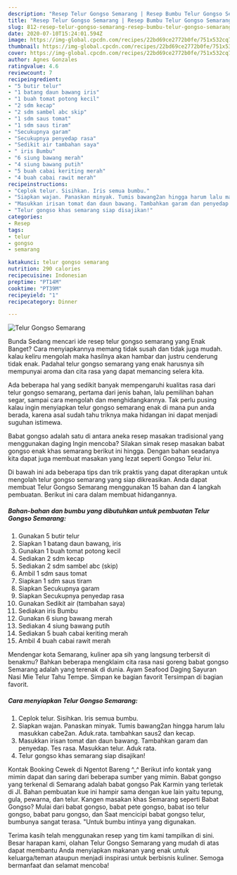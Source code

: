 ```yaml
---
description: "Resep Telur Gongso Semarang | Resep Bumbu Telur Gongso Semarang Yang Bisa Manjain Lidah"
title: "Resep Telur Gongso Semarang | Resep Bumbu Telur Gongso Semarang Yang Bisa Manjain Lidah"
slug: 812-resep-telur-gongso-semarang-resep-bumbu-telur-gongso-semarang-yang-bisa-manjain-lidah
date: 2020-07-10T15:24:01.594Z
image: https://img-global.cpcdn.com/recipes/22bd69ce2772b0fe/751x532cq70/telur-gongso-semarang-foto-resep-utama.jpg
thumbnail: https://img-global.cpcdn.com/recipes/22bd69ce2772b0fe/751x532cq70/telur-gongso-semarang-foto-resep-utama.jpg
cover: https://img-global.cpcdn.com/recipes/22bd69ce2772b0fe/751x532cq70/telur-gongso-semarang-foto-resep-utama.jpg
author: Agnes Gonzales
ratingvalue: 4.6
reviewcount: 7
recipeingredient:
- "5 butir telur"
- "1 batang daun bawang iris"
- "1 buah tomat potong kecil"
- "2 sdm kecap"
- "2 sdm sambel abc skip"
- "1 sdm saus tomat"
- "1 sdm saus tiram"
- "Secukupnya garam"
- "Secukupnya penyedap rasa"
- "Sedikit air tambahan saya"
- " iris Bumbu"
- "6 siung bawang merah"
- "4 siung bawang putih"
- "5 buah cabai keriting merah"
- "4 buah cabai rawit merah"
recipeinstructions:
- "Ceplok telur. Sisihkan. Iris semua bumbu."
- "Siapkan wajan. Panaskan minyak. Tumis bawang2an hingga harum lalu masukkan cabe2an. Aduk.rata. tambahkan saus2 dan kecap."
- "Masukkan irisan tomat dan daun bawang. Tambahkan garam dan penyedap. Tes rasa. Masukkan telur. Aduk rata."
- "Telur gongso khas semarang siap disajikan!"
categories:
- Resep
tags:
- telur
- gongso
- semarang

katakunci: telur gongso semarang 
nutrition: 290 calories
recipecuisine: Indonesian
preptime: "PT14M"
cooktime: "PT39M"
recipeyield: "1"
recipecategory: Dinner

---
```



![Telur Gongso Semarang](https://img-global.cpcdn.com/recipes/22bd69ce2772b0fe/751x532cq70/telur-gongso-semarang-foto-resep-utama.jpg)

Bunda Sedang mencari ide resep telur gongso semarang yang Enak Banget? Cara menyiapkannya memang tidak susah dan tidak juga mudah. kalau keliru mengolah maka hasilnya akan hambar dan justru cenderung tidak enak. Padahal telur gongso semarang yang enak harusnya sih mempunyai aroma dan cita rasa yang dapat memancing selera kita.

Ada beberapa hal yang sedikit banyak mempengaruhi kualitas rasa dari telur gongso semarang, pertama dari jenis bahan, lalu pemilihan bahan segar, sampai cara mengolah dan menghidangkannya. Tak perlu pusing kalau ingin menyiapkan telur gongso semarang enak di mana pun anda berada, karena asal sudah tahu triknya maka hidangan ini dapat menjadi suguhan istimewa.

Babat gongso adalah satu di antara aneka resep masakan tradisional yang menggunakan daging Ingin mencoba? Silakan simak resep masakan babat gongso enak khas semarang berikut ini hingga. Dengan bahan seadanya kita dapat juga membuat masakan yang lezat seperti Gongso Telur ini.


Di bawah ini ada beberapa tips dan trik praktis yang dapat diterapkan untuk mengolah telur gongso semarang yang siap dikreasikan. Anda dapat membuat Telur Gongso Semarang menggunakan 15 bahan dan 4 langkah pembuatan. Berikut ini cara dalam membuat hidangannya.

<!--inarticleads1-->

##### Bahan-bahan dan bumbu yang dibutuhkan untuk pembuatan Telur Gongso Semarang:

1. Gunakan 5 butir telur
1. Siapkan 1 batang daun bawang, iris
1. Gunakan 1 buah tomat potong kecil
1. Sediakan 2 sdm kecap
1. Sediakan 2 sdm sambel abc (skip)
1. Ambil 1 sdm saus tomat
1. Siapkan 1 sdm saus tiram
1. Siapkan Secukupnya garam
1. Siapkan Secukupnya penyedap rasa
1. Gunakan Sedikit air (tambahan saya)
1. Sediakan  iris Bumbu
1. Gunakan 6 siung bawang merah
1. Sediakan 4 siung bawang putih
1. Sediakan 5 buah cabai keriting merah
1. Ambil 4 buah cabai rawit merah


Mendengar kota Semarang, kuliner apa sih yang langsung terbersit di benakmu? Bahkan beberapa mengklaim cita rasa nasi goreng babat gongso Semarang adalah yang terenak di dunia. Ayam Seafood Daging Sayuran Nasi Mie Telur Tahu Tempe. Simpan ke bagian favorit Tersimpan di bagian favorit. 

<!--inarticleads2-->

##### Cara menyiapkan Telur Gongso Semarang:

1. Ceplok telur. Sisihkan. Iris semua bumbu.
1. Siapkan wajan. Panaskan minyak. Tumis bawang2an hingga harum lalu masukkan cabe2an. Aduk.rata. tambahkan saus2 dan kecap.
1. Masukkan irisan tomat dan daun bawang. Tambahkan garam dan penyedap. Tes rasa. Masukkan telur. Aduk rata.
1. Telur gongso khas semarang siap disajikan!


Kontak Booking Cewek di Ngentot Bareng ^_^ Berikut info kontak yang mimin dapat dan saring dari beberapa sumber yang mimin. Babat gongso yang terkenal di Semarang adalah babat gongso Pak Karmin yang terletak di Jl. Bahan pembuatan kue ini hampir sama dengan kue lain yaitu tepung, gula, pewarna, dan telur. Kangen masakan khas Semarang seperti Babat Gongso? Mulai dari babat gongso, babat pete gongso, babat iso telur gongso, babat paru gongso, dan Saat mencicipi babat gongso telur, bumbunya sangat terasa. &#34;Untuk bumbu intinya yang digunakan. 

Terima kasih telah menggunakan resep yang tim kami tampilkan di sini. Besar harapan kami, olahan Telur Gongso Semarang yang mudah di atas dapat membantu Anda menyiapkan makanan yang enak untuk keluarga/teman ataupun menjadi inspirasi untuk berbisnis kuliner. Semoga bermanfaat dan selamat mencoba!
